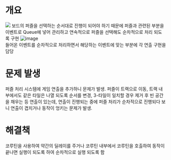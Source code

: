# 개요
![](https://github.com/DWBoo/3-Tile-Hell-Puzzle/assets/147593910/76229c95-44ea-4048-a0f0-85b92d395dd9)
보드의 퍼즐을 선택하는 순서대로 진행이 되어야 하기 때문에 퍼즐과 관련된 부분을 이벤트로 Queue에 넣어 관리하고 연속적으로 퍼즐을 선택해도 순차적으로 처리 되도록 구현
![image](https://github.com/DWBoo/3-Tile-Hell-Puzzle/assets/147593910/b187e3f4-7b40-44fa-bab0-d4c613e5ea85)</br>
들어온 이벤트를 순차적으로 처리하면서 해당하는 이벤트에 맞는 부분에 각 연출 구현을 담당



# 문제 발생
퍼즐 처리 시스템에 게임 연출을 추가하니 문제가 발생.
퍼즐이 트랙으로 이동, 트랙 내부에서도 같은 타일은 나열 되도록 순서를 변경, 3-타일이 일치할 경우 제거 후 빈 공간을 채우는 등 연출이 있는데, 연출이 진행되는 중에 퍼즐 처리가 순차적으로 진행되다 보니 연출이 겹치거나 동작이 엉키는 문제가 발생.

# 해결책
코루틴을 사용하여 약간의 딜레이를 주거나 코루틴 내부에서 코루틴을 호출하여 동작이 끝나면 실행이 되도록 하여 순차적으로 실행 되도록 함
